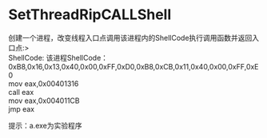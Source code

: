 # SetThreadRipCALLShell
创建一个进程，改变线程入口点调用该进程内的ShellCode执行调用函数并返回入口点:>  
ShellCode:
该进程ShellCode：0xB8,0x16,0x13,0x40,0x00,0xFF,0xD0,0xB8,0xCB,0x11,0x40,0x00,0xFF,0xE0  
mov eax,0x00401316  
call eax  
mov eax,0x004011CB  
jmp eax  
  
提示：a.exe为实验程序
